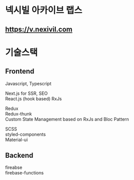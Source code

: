 # 넥시빌 아카이브 랩스
## https://v.nexivil.com

# 기술스택
## Frontend
Javascript, Typescript

Next.js for SSR, SEO  
React.js (hook based)
RxJs

Redux  
Redux-thunk  
Custom State Management based on RxJs and Bloc Pattern

SCSS  
styled-components  
Material-ui

## Backend

fireabse  
firebase-functions
